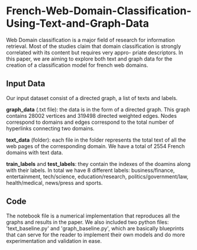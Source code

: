 # French-Web-Domain-Classification-Using-Text-and-Graph-Data

Web Domain classification is a major field of research for information retrieval. Most of the studies claim that domain classification is strongly correlated with its content but requires very appro- priate descriptors. In this paper, we are aiming to explore both text and graph data for the creation of a classification model for french web domains.


## Input Data
Our input dataset consist of a directed graph, a list of texts and labels.

<b>graph_data</b> (.txt file): the data is in the form of a directed graph. This graph contains 28002 vertices and 319498 directed weighted edges. Nodes correspond to domains and edges correspond to the total number of hyperlinks connecting two domains.

<b>text_data</b> (folder): each file in the folder represents the total text of all the web pages of the corresponding domain. We have a total of 2554 French domains with text data.

<b>train_labels</b> and <b>test_labels</b>: they contain the indexes of the doamins along with their labels. In total we have 8 different labels: business/finance, entertainment, tech/science, education/research, politics/government/law, health/medical, news/press and sports.

## Code

The notebook file is a numerical implementation that reproduces all the graphs and results in the paper. We also included two python files: 'text_baseline.py' and 'graph_baseline.py', which are basically blueprints that can serve for the reader to implement their own models and do more experimentation and validation in ease.
